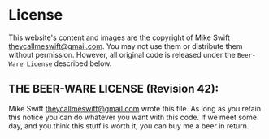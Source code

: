 # License

This website's content and images are the copyright of Mike Swift
<theycallmeswift@gmail.com>. You may not use them or distribute them without 
permission. However, all original code is released under the `Beer-Ware License`
described below.

## THE BEER-WARE LICENSE (Revision 42):

Mike Swift <theycallmeswift@gmail.com> wrote this file. As long as you retain
this notice you can do whatever you want with this code. If we meet some day,
and you think this stuff is worth it, you can buy me a beer in return.
